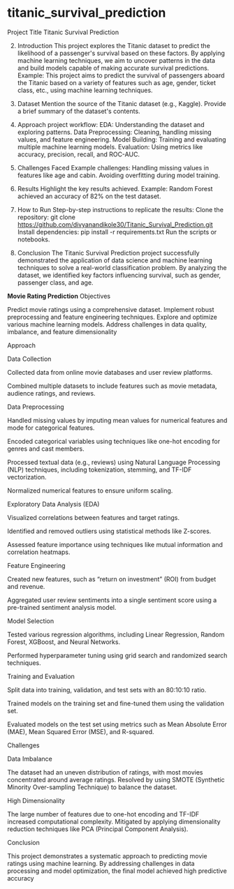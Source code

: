 # titanic_survival_prediction
Project Title
Titanic Survival Prediction

2. Introduction
This project explores the Titanic dataset to predict the likelihood of a passenger's survival based on these factors. By applying machine learning techniques, we aim to uncover patterns in the data and build models capable of making accurate survival predictions.
Example: This project aims to predict the survival of passengers aboard the Titanic based on a variety of features such as age, gender, ticket class, etc., using machine learning techniques.

4. Dataset
Mention the source of the Titanic dataset (e.g., Kaggle).
Provide a brief summary of the dataset's contents.

6. Approach
 project workflow:
EDA: Understanding the dataset and exploring patterns.
Data Preprocessing: Cleaning, handling missing values, and feature engineering.
Model Building: Training and evaluating multiple machine learning models.
Evaluation: Using metrics like accuracy, precision, recall, and ROC-AUC.


8. Challenges Faced
Example challenges:
Handling missing values in features like age and cabin.
Avoiding overfitting during model training.

10. Results
Highlight the key results achieved.
Example: Random Forest achieved an accuracy of 82% on the test dataset.

12. How to Run
Step-by-step instructions to replicate the results:
Clone the repository: git clone https://github.com/divyanandikole30/Titanic_Survival_Prediction.git
Install dependencies: pip install -r requirements.txt
Run the scripts or notebooks.

14. Conclusion
The Titanic Survival Prediction project successfully demonstrated the application of data science and machine learning techniques to solve a real-world classification problem. By analyzing the dataset, we identified key factors influencing survival, such as gender, passenger class, and age.





**Movie Rating Prediction**
Objectives

Predict movie ratings using a comprehensive dataset.
Implement robust preprocessing and feature engineering techniques.
Explore and optimize various machine learning models.
Address challenges in data quality, imbalance, and feature dimensionality

Approach

Data Collection

Collected data from online movie databases and user review platforms.

Combined multiple datasets to include features such as movie metadata, audience ratings, and reviews.

Data Preprocessing

Handled missing values by imputing mean values for numerical features and mode for categorical features.

Encoded categorical variables using techniques like one-hot encoding for genres and cast members.

Processed textual data (e.g., reviews) using Natural Language Processing (NLP) techniques, including tokenization, stemming, and TF-IDF vectorization.

Normalized numerical features to ensure uniform scaling.

Exploratory Data Analysis (EDA)

Visualized correlations between features and target ratings.

Identified and removed outliers using statistical methods like Z-scores.

Assessed feature importance using techniques like mutual information and correlation heatmaps.

Feature Engineering

Created new features, such as “return on investment” (ROI) from budget and revenue.

Aggregated user review sentiments into a single sentiment score using a pre-trained sentiment analysis model.

Model Selection

Tested various regression algorithms, including Linear Regression, Random Forest, XGBoost, and Neural Networks.

Performed hyperparameter tuning using grid search and randomized search techniques.

Training and Evaluation

Split data into training, validation, and test sets with an 80:10:10 ratio.

Trained models on the training set and fine-tuned them using the validation set.

Evaluated models on the test set using metrics such as Mean Absolute Error (MAE), Mean Squared Error (MSE), and R-squared.


Challenges

Data Imbalance

The dataset had an uneven distribution of ratings, with most movies concentrated around average ratings. Resolved by using SMOTE (Synthetic Minority Over-sampling Technique) to balance the dataset.

High Dimensionality

The large number of features due to one-hot encoding and TF-IDF increased computational complexity. Mitigated by applying dimensionality reduction techniques like PCA (Principal Component Analysis).

Conclusion

This project demonstrates a systematic approach to predicting movie ratings using machine learning. By addressing challenges in data processing and model optimization, the final model achieved high predictive accuracy
